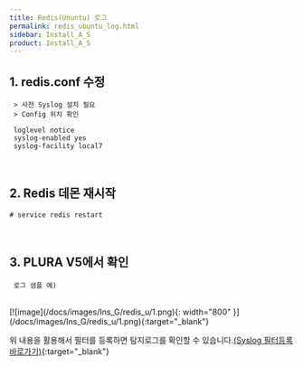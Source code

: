 ```yaml
---
title: Redis(Ununtu) 로그
permalink: redis_ubuntu_log.html
sidebar: Install_A_S
product: Install_A_S
---
```



## 1. redis.conf 수정

     > 사전 Syslog 설치 필요
     > Config 위치 확인

     loglevel notice
     syslog-enabled yes
     syslog-facility local7

<br />

## 2. Redis 데몬 재시작

`# service redis restart`

<br />

## 3. PLURA V5에서 확인

     로그 샘플 예)

<br />
[![image](/docs/images/Ins_G/redis_u/1.png){: width="800" }](/docs/images/Ins_G/redis_u/1.png){:target="_blank"}

위 내용을 활용해서 필터를 등록하면 탐지로그를 확인할 수 있습니다.[(Syslog 필터등록 바로가기)](https://qubitsec.github.io/f_regi_syslog.html){:target="_blank"}